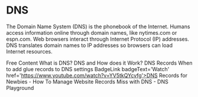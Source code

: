 # DNS
The Domain Name System (DNS) is the phonebook of the Internet. Humans access information online through domain names, like nytimes.com or espn.com. Web browsers interact through Internet Protocol (IP) addresses. DNS translates domain names to IP addresses so browsers can load Internet resources.

<ResourceGroupTitle>Free Content</ResourceGroupTitle>
<BadgeLink colorScheme='yellow' badgeText='Read' href='https://www.cloudflare.com/en-gb/learning/dns/what-is-dns/'>What is DNS?</BadgeLink>
<BadgeLink badgeText='Watch' href='https://www.youtube.com/watch?v=Wj0od2ag5sk'>DNS and How does it Work?</BadgeLink>
<BadgeLink badgeText='Watch' href='https://www.youtube.com/watch?v=7lxgpKh_fRY'>DNS Records</BadgeLink>
<BadgeLink badgeText='Watch' href='https://www.youtube.com/watch?v=e48AyJOA9W8'>When to add glue records to DNS settings</BadgeLink>
BadgeLink badgeText='Watch' href='https://www.youtube.com/watch?v=YV5tkQYcvfg'>DNS Records for Newbies - How To Manage Website Records</BadgeLink>
<BadgeLink colorScheme='green' badgeText='Visit' href='https://messwithdns.net/'>Miss with DNS - DNS Playground</BadgeLink>
